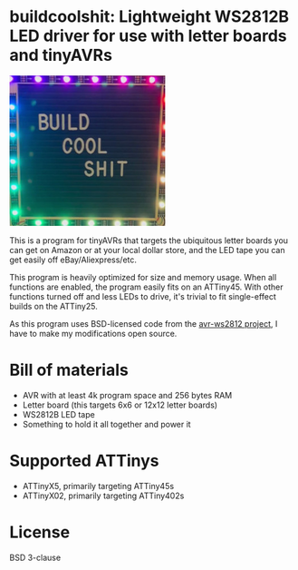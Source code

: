 # buildcoolshit: Lightweight WS2812B LED driver for use with letter boards and tinyAVRs

![Build. Cool. Shit.](bcs.jpg)

This is a program for tinyAVRs that targets the ubiquitous letter boards you can get on Amazon or
at your local dollar store, and the LED tape you can get easily off eBay/Aliexpress/etc.

This program is heavily optimized for size and memory usage. When all functions are enabled, the program
easily fits on an ATTiny45. With other functions turned off and less LEDs to drive, it's trivial to fit
single-effect builds on the ATTiny25.

As this program uses BSD-licensed code from the [avr-ws2812 project](https://github.com/stephendpmurphy/avr-ws2812), I have to make my modifications
open source.

# Bill of materials

* AVR with at least 4k program space and 256 bytes RAM
* Letter board (this targets 6x6 or 12x12 letter boards)
* WS2812B LED tape
* Something to hold it all together and power it

# Supported ATTinys

* ATTinyX5, primarily targeting ATTiny45s
* ATTinyX02, primarily targeting ATTiny402s

# License

BSD 3-clause